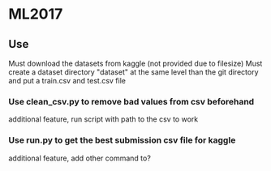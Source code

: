 # ML2017
## Use
Must download the datasets from kaggle (not provided due to filesize)
Must create a dataset directory "dataset" at the same level than the git directory and put a train.csv and test.csv file

### Use clean_csv.py to remove bad values from csv beforehand
  additional feature, run script with path to the csv to work
### Use run.py to get the best submission csv file for kaggle
  additional feature, add other command to?
